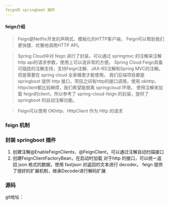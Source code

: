 ```yaml
---
feign的 springboot 插件
---
```


#### feign介绍
>Feign是Netflix开发的声明式、模板化的HTTP客户端， Feign可以帮助我们更快捷、优雅地调用HTTP API。

>Spring Cloud中对 feign 进行了封装，可以通过 springmvc 的注解来注解 http api的请求参数，使用上可以说非常的方便。
Spring Cloud Feign具备可插拔的注解支持，支持Feign注解、JAX-RS注解和Spring MVC的注解。
但是需要在 spring cloud 全家桶里才能使用。
> 我们后端项目都是 springboot 提供 http 接口，项目之间有http的接口调用，使用 okhttp、httpclient都比较麻烦，我们希望能脱离 springcloud 环境，
使用注解来加载 feign的client，所以参考了 spring-cloud-feign 的封装，提供了 springboot 的自动注解功能。

>Feign可以使用 OKhttp、HttpClient 作为 Http 的请求

### feign 机制

### 封装 springboot 插件
1. 创建注解@EnableFeignClients、@FeignClient，可以通过注解自动扫描接口
2. 创建FeignClientFactoryBean，在启动时加载
对于http 的接口，可以统一返回 json 格式的数据，使用 fastjson 对返回的文本进行 decoder。
feign 提供了很好的扩展机制，继承Decoder进行解码扩展

### 源码
git地址：